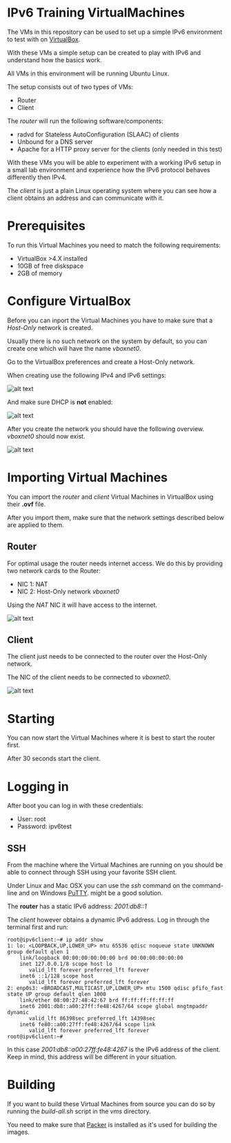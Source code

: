 # IPv6 Training VirtualMachines
The VMs in this repository can be used to set up a simple IPv6 environment to test with on [VirtualBox](https://www.virtualbox.org/).

With these VMs a simple setup can be created to play with IPv6 and understand how the basics work.

All VMs in this environment will be running Ubuntu Linux.

The setup consists out of two types of VMs:

- Router
- Client

The *router* will run the following software/components:

- radvd for Stateless AutoConfiguration (SLAAC) of clients
- Unbound for a DNS server
- Apache for a HTTP proxy server for the clients (only needed in this test)

With these VMs you will be able to experiment with a working IPv6 setup in a small lab environment and experience how the IPv6 protocol behaves differently then IPv4.

The *client* is just a plain Linux operating system where you can see how a client obtains an address and can communicate with it.

# Prerequisites
To run this Virtual Machines you need to match the following requirements:

- VirtualBox >4.X installed
- 10GB of free diskspace
- 2GB of memory

# Configure VirtualBox
Before you can inport the Virtual Machines you have to make sure that a *Host-Only* network is created.

Usually there is no such network on the system by default, so you can create one which will have the name *vboxnet0*.

Go to the VirtualBox preferences and create a Host-Only network.

When creating use the following IPv4 and IPv6 settings:

![alt text](./doc/virtualbox/screenshot_virtualbox_host-only_ip_settings.png "VirtualBox Networks")

And make sure DHCP is **not** enabled:

![alt text](./doc/virtualbox/screenshot_virtualbox_host-only_no_dhcp.png "VirtualBox Networks")

After you create the network you should have the following overview. *vboxnet0* should now exist.

![alt text](./doc/virtualbox/screenshot_virtualbox_networks.png "VirtualBox Networks")

# Importing Virtual Machines
You can import the *router* and *client* Virtual Machines in VirtualBox using their **.ovf** file.

After you import them, make sure that the network settings described below are applied to them.

## Router
For optimal usage the router needs internet access. We do this by providing two network cards to the Router:

- NIC 1: NAT
- NIC 2: Host-Only network *vboxnet0*

Using the *NAT* NIC it will have access to the internet.

![alt text](./doc/virtualbox/screenshot_virtualbox_router_nic_settings.png "VirtualBox Networks")

## Client
The client just needs to be connected to the router over the Host-Only network.

The NIC of the client needs to be connected to *vboxnet0*.

![alt text](./doc/virtualbox/screenshot_virtualbox_client_nic_settings.png "VirtualBox Networks")

# Starting
You can now start the Virtual Machines where it is best to start the router first.

After 30 seconds start the client.

# Logging in
After boot you can log in with these credentials:

- User: root
- Password: ipv6test

## SSH
From the machine where the Virtual Machines are running on you should be able to connect through SSH using your favorite SSH client.

Under Linux and Mac OSX you can use the *ssh* command on the command-line and on Windows [PuTTY](http://www.putty.org/). might be a good solution.

The **router** has a static IPv6 address: *2001:db8::1*

The *client* however obtains a dynamic IPv6 address. Log in through the terminal first and run:

```
root@ipv6client:~# ip addr show
1: lo: <LOOPBACK,UP,LOWER_UP> mtu 65536 qdisc noqueue state UNKNOWN group default qlen 1
    link/loopback 00:00:00:00:00:00 brd 00:00:00:00:00:00
    inet 127.0.0.1/8 scope host lo
       valid_lft forever preferred_lft forever
    inet6 ::1/128 scope host
       valid_lft forever preferred_lft forever
2: enp0s3: <BROADCAST,MULTICAST,UP,LOWER_UP> mtu 1500 qdisc pfifo_fast state UP group default qlen 1000
    link/ether 08:00:27:48:42:67 brd ff:ff:ff:ff:ff:ff
    inet6 2001:db8::a00:27ff:fe48:4267/64 scope global mngtmpaddr dynamic
       valid_lft 86398sec preferred_lft 14398sec
    inet6 fe80::a00:27ff:fe48:4267/64 scope link
       valid_lft forever preferred_lft forever
root@ipv6client:~#
```

In this case *2001:db8::a00:27ff:fe48:4267* is the IPv6 address of the client. Keep in mind, this address will be different in your situation.

# Building
If you want to build these Virtual Machines from source you can do so by running the *build-all.sh* script in the *vms* directory.

You need to make sure that [Packer](https://www.packer.io/) is installed as it's used for building the images.
